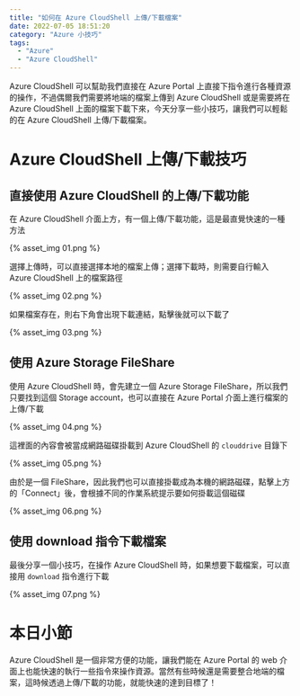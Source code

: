 ```yaml
---
title: "如何在 Azure CloudShell 上傳/下載檔案"
date: 2022-07-05 18:51:20
category: "Azure 小技巧"
tags:
  - "Azure"
  - "Azure CloudShell"
---
```


Azure CloudShell 可以幫助我們直接在 Azure Portal 上直接下指令進行各種資源的操作，不過偶爾我們需要將地端的檔案上傳到 Azure CloudShell 或是需要將在 Azure CloudShell 上面的檔案下載下來，今天分享一些小技巧，讓我們可以輕鬆的在 Azure CloudShell 上傳/下載檔案。

<!-- more -->

# Azure CloudShell 上傳/下載技巧

## 直接使用 Azure CloudShell 的上傳/下載功能

在 Azure CloudShell 介面上方，有一個上傳/下載功能，這是最直覺快速的一種方法

{% asset_img 01.png %}

選擇上傳時，可以直接選擇本地的檔案上傳；選擇下載時，則需要自行輸入 Azure CloudShell 上的檔案路徑

{% asset_img 02.png %}

如果檔案存在，則右下角會出現下載連結，點擊後就可以下載了

{% asset_img 03.png %}

## 使用 Azure Storage FileShare

使用 Azure CloudShell 時，會先建立一個 Azure Storage FileShare，所以我們只要找到這個 Storage account，也可以直接在 Azure Portal 介面上進行檔案的上傳/下載

{% asset_img 04.png %}

這裡面的內容會被當成網路磁碟掛載到 Azure CloudShell 的 `clouddrive` 目錄下

{% asset_img 05.png %}

由於是一個 FileShare，因此我們也可以直接掛載成為本機的網路磁碟，點擊上方的「Connect」後，會根據不同的作業系統提示要如何掛載這個磁碟

{% asset_img 06.png %}

## 使用 download 指令下載檔案

最後分享一個小技巧，在操作 Azure CloudShell 時，如果想要下載檔案，可以直接用 `download` 指令進行下載

{% asset_img 07.png %}

# 本日小節

Azure CloudShell 是一個非常方便的功能，讓我們能在 Azure Portal 的 web 介面上也能快速的執行一些指令來操作資源。當然有些時候還是需要整合地端的檔案，這時候透過上傳/下載的功能，就能快速的達到目標了！
